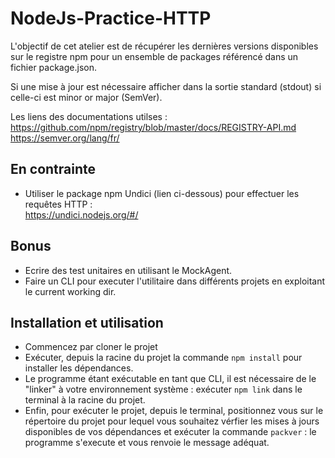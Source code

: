 # NodeJs-Practice-HTTP

L'objectif de cet atelier est de récupérer les dernières versions disponibles sur le registre npm pour un ensemble de packages référencé dans un fichier package.json.

Si une mise à jour est nécessaire afficher dans la sortie standard (stdout) si celle-ci est minor or major (SemVer).

Les liens des documentations utilses : </br>
<https://github.com/npm/registry/blob/master/docs/REGISTRY-API.md></br>
<https://semver.org/lang/fr/>

## En contrainte

- Utiliser le package npm Undici (lien ci-dessous) pour effectuer les requêtes HTTP :</br>
<https://undici.nodejs.org/#/>

## Bonus

- Ecrire des test unitaires en utilisant le MockAgent.
- Faire un CLI pour executer l'utilitaire dans différents projets en exploitant le current working dir.

## Installation et utilisation

- Commencez par cloner le projet
- Exécuter, depuis la racine du projet la commande `npm install` pour installer les dépendances.
- Le programme étant exécutable en tant que CLI, il est nécessaire de le "linker" à votre environnement système : exécuter `npm link` dans le terminal à la racine du projet.
- Enfin, pour exécuter le projet, depuis le terminal, positionnez vous sur le répertoire du projet pour lequel vous souhaitez vérfier les mises à jours disponibles de vos dépendances et exécuter la commande `packver` : le programme s'execute et vous renvoie le message adéquat.
